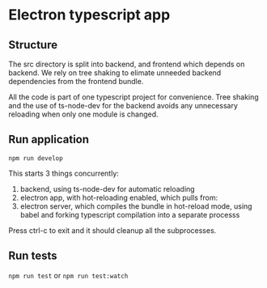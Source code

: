# Electron typescript app

## Structure

The src directory is split into backend, and frontend which depends on backend.
We rely on tree shaking to elimate unneeded backend dependencies from the frontend bundle.

All the code is part of one typescript project for convenience.
Tree shaking and the use of ts-node-dev for the backend avoids any unnecessary reloading when only one module is changed.

## Run application

`npm run develop`

This starts 3 things concurrently:

1. backend, using ts-node-dev for automatic reloading
2. electron app, with hot-reloading enabled, which pulls from:
3. electron server, which compiles the bundle in hot-reload mode, using babel and forking typescript compilation into a separate processs

Press ctrl-c to exit and it should cleanup all the subprocesses.

## Run tests

`npm run test` or `npm run test:watch`
